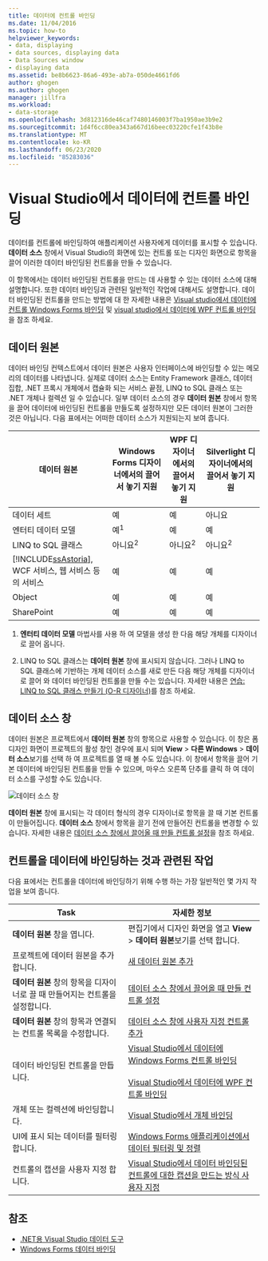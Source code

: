 ```yaml
---
title: 데이터에 컨트롤 바인딩
ms.date: 11/04/2016
ms.topic: how-to
helpviewer_keywords:
- data, displaying
- data sources, displaying data
- Data Sources window
- displaying data
ms.assetid: be8b6623-86a6-493e-ab7a-050de4661fd6
author: ghogen
ms.author: ghogen
manager: jillfra
ms.workload:
- data-storage
ms.openlocfilehash: 3d812316de46caf7480146003f7ba1950ae3b9e2
ms.sourcegitcommit: 1d4f6cc80ea343a667d16beec03220cfe1f43b8e
ms.translationtype: MT
ms.contentlocale: ko-KR
ms.lasthandoff: 06/23/2020
ms.locfileid: "85283036"
---
```

# <a name="bind-controls-to-data-in-visual-studio"></a>Visual Studio에서 데이터에 컨트롤 바인딩

데이터를 컨트롤에 바인딩하여 애플리케이션 사용자에게 데이터를 표시할 수 있습니다. **데이터 소스** 창에서 Visual Studio의 화면에 있는 컨트롤 또는 디자인 화면으로 항목을 끌어 이러한 데이터 바인딩된 컨트롤을 만들 수 있습니다.

이 항목에서는 데이터 바인딩된 컨트롤을 만드는 데 사용할 수 있는 데이터 소스에 대해 설명합니다. 또한 데이터 바인딩과 관련된 일반적인 작업에 대해서도 설명합니다. 데이터 바인딩된 컨트롤을 만드는 방법에 대 한 자세한 내용은 [Visual studio에서 데이터에 컨트롤 Windows Forms 바인딩](../data-tools/bind-windows-forms-controls-to-data-in-visual-studio.md) 및 [visual studio에서 데이터에 WPF 컨트롤 바인딩](../data-tools/bind-wpf-controls-to-data-in-visual-studio.md)을 참조 하세요.

## <a name="data-sources"></a>데이터 원본

데이터 바인딩 컨텍스트에서 데이터 원본은 사용자 인터페이스에 바인딩할 수 있는 메모리의 데이터를 나타냅니다. 실제로 데이터 소스는 Entity Framework 클래스, 데이터 집합, .NET 프록시 개체에서 캡슐화 되는 서비스 끝점, LINQ to SQL 클래스 또는 .NET 개체나 컬렉션 일 수 있습니다. 일부 데이터 소스의 경우 **데이터 원본** 창에서 항목을 끌어 데이터에 바인딩된 컨트롤을 만들도록 설정하지만 모든 데이터 원본이 그러한 것은 아닙니다. 다음 표에서는 어떠한 데이터 소스가 지원되는지 보여 줍니다.

| 데이터 원본 | **Windows Forms 디자이너**에서의 끌어서 놓기 지원 | **WPF 디자이너**에서의 끌어서 놓기 지원 | **Silverlight 디자이너**에서의 끌어서 놓기 지원 |
| - | - | - | - |
| 데이터 세트 | 예 | 예 | 아니요 |
| 엔터티 데이터 모델 | 예<sup>1</sup> | 예 | 예 |
| LINQ to SQL 클래스 | 아니요<sup>2</sup> | 아니요<sup>2</sup> | 아니요<sup>2</sup> |
| [!INCLUDE[ssAstoria](../data-tools/includes/ssastoria_md.md)], WCF 서비스, 웹 서비스 등의 서비스 | 예 | 예 | 예 |
| Object | 예 | 예 | 예 |
| SharePoint | 예 | 예 | 예 |

1. **엔터티 데이터 모델** 마법사를 사용 하 여 모델을 생성 한 다음 해당 개체를 디자이너로 끌어 옵니다.

2. LINQ to SQL 클래스는 **데이터 원본** 창에 표시되지 않습니다. 그러나 LINQ to SQL 클래스에 기반하는 개체 데이터 소스를 새로 만든 다음 해당 개체를 디자이너로 끌어 와 데이터 바인딩된 컨트롤을 만들 수는 있습니다. 자세한 내용은 [연습: LINQ to SQL 클래스 만들기 (O-R 디자이너)](how-to-create-linq-to-sql-classes-mapped-to-tables-and-views-o-r-designer.md)를 참조 하세요.

## <a name="data-sources-window"></a>데이터 소스 창

데이터 원본은 프로젝트에서 **데이터 원본** 창의 항목으로 사용할 수 있습니다. 이 창은 폼 디자인 화면이 프로젝트의 활성 창인 경우에 표시 되며 **View**  >  **다른 Windows**  >  **데이터 소스**보기를 선택 하 여 프로젝트를 열 때 볼 수도 있습니다. 이 창에서 항목을 끌어 기본 데이터에 바인딩된 컨트롤을 만들 수 있으며, 마우스 오른쪽 단추를 클릭 하 여 데이터 소스를 구성할 수도 있습니다.

![데이터 소스 창](../data-tools/media/raddata-data-sources-window.png)

**데이터 원본** 창에 표시되는 각 데이터 형식의 경우 디자이너로 항목을 끌 때 기본 컨트롤이 만들어집니다. **데이터 소스** 창에서 항목을 끌기 전에 만들어진 컨트롤을 변경할 수 있습니다. 자세한 내용은 [데이터 소스 창에서 끌어올 때 만들 컨트롤 설정](../data-tools/set-the-control-to-be-created-when-dragging-from-the-data-sources-window.md)을 참조 하세요.

## <a name="tasks-involved-in-binding-controls-to-data"></a>컨트롤을 데이터에 바인딩하는 것과 관련된 작업

다음 표에서는 컨트롤을 데이터에 바인딩하기 위해 수행 하는 가장 일반적인 몇 가지 작업을 보여 줍니다.

|Task|자세한 정보|
|----------| - |
|**데이터 원본** 창을 엽니다.|편집기에서 디자인 화면을 열고 **View**  >  **데이터 원본**보기를 선택 합니다.|
|프로젝트에 데이터 원본을 추가합니다.|[새 데이터 원본 추가](../data-tools/add-new-data-sources.md)|
|**데이터 원본** 창의 항목을 디자이너로 끌 때 만들어지는 컨트롤을 설정합니다.|[데이터 소스 창에서 끌어올 때 만들 컨트롤 설정](../data-tools/set-the-control-to-be-created-when-dragging-from-the-data-sources-window.md)|
|**데이터 원본** 창의 항목과 연결되는 컨트롤 목록을 수정합니다.|[데이터 소스 창에 사용자 지정 컨트롤 추가](../data-tools/add-custom-controls-to-the-data-sources-window.md)|
|데이터 바인딩된 컨트롤을 만듭니다.|[Visual Studio에서 데이터에 Windows Forms 컨트롤 바인딩](../data-tools/bind-windows-forms-controls-to-data-in-visual-studio.md)<br /><br /> [Visual Studio에서 데이터에 WPF 컨트롤 바인딩](../data-tools/bind-wpf-controls-to-data-in-visual-studio.md)|
|개체 또는 컬렉션에 바인딩합니다.|[Visual Studio에서 개체 바인딩](../data-tools/bind-objects-in-visual-studio.md)|
|UI에 표시 되는 데이터를 필터링 합니다.|[Windows Forms 애플리케이션에서 데이터 필터링 및 정렬](../data-tools/filter-and-sort-data-in-a-windows-forms-application.md)|
|컨트롤의 캡션을 사용자 지정 합니다.|[Visual Studio에서 데이터 바인딩된 컨트롤에 대한 캡션을 만드는 방식 사용자 지정](../data-tools/customize-how-visual-studio-creates-captions-for-data-bound-controls.md)|

## <a name="see-also"></a>참조

- [.NET용 Visual Studio 데이터 도구](../data-tools/visual-studio-data-tools-for-dotnet.md)
- [Windows Forms 데이터 바인딩](/dotnet/framework/winforms/windows-forms-data-binding)
